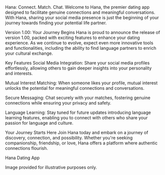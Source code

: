 Hana: Connect. Match. Chat.
Welcome to Hana, the premier dating app designed to facilitate genuine connections and meaningful conversations. With Hana, sharing your social media presence is just the beginning of your journey towards finding your potential life partner.

Version 1.00: Your Journey Begins
Hana is proud to announce the release of version 1.00, packed with exciting features to enhance your dating experience. As we continue to evolve, expect even more innovative tools and functionalities, including the ability to find language partners to enrich your cultural exchange.

Key Features
Social Media Integration: Share your social media profiles effortlessly, allowing others to gain deeper insights into your personality and interests.

Mutual Interest Matching: When someone likes your profile, mutual interest unlocks the potential for meaningful connections and conversations.

Secure Messaging: Chat securely with your matches, fostering genuine connections while ensuring your privacy and safety.

Language Learning: Stay tuned for future updates introducing language learning features, enabling you to connect with others who share your passion for language and culture.

Your Journey Starts Here
Join Hana today and embark on a journey of discovery, connection, and possibility. Whether you're seeking companionship, friendship, or love, Hana offers a platform where authentic connections flourish.

Hana Dating App

Image provided for illustrative purposes only.
